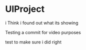 # UIProject

i Think i found out what its showing

Testing a commit for video purposes

test to make sure i did right